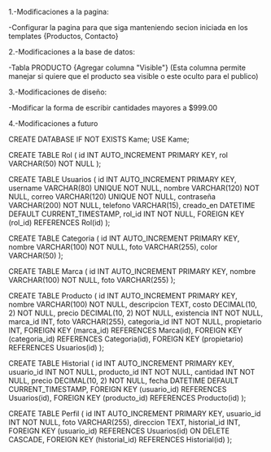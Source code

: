1.-Modificaciones a la pagina:

-Configurar la pagina para que siga manteniendo secion iniciada en los templates {Productos, Contacto}


2.-Modificaciones a la base de datos:

-Tabla PRODUCTO {Agregar columna "Visible"} (Esta columna permite manejar si quiere que el producto sea visible o este oculto para el publico)


3.-Modificaciones de diseño:

-Modificar la forma de escribir cantidades mayores a $999.00


4.-Modificaciones a futuro































CREATE DATABASE IF NOT EXISTS Kame;
USE Kame;

CREATE TABLE Rol (
    id INT AUTO_INCREMENT PRIMARY KEY,
    rol VARCHAR(50) NOT NULL
);

CREATE TABLE Usuarios (
    id INT AUTO_INCREMENT PRIMARY KEY,
    username VARCHAR(80) UNIQUE NOT NULL,
    nombre VARCHAR(120) NOT NULL,
    correo VARCHAR(120) UNIQUE NOT NULL,
    contraseña VARCHAR(200) NOT NULL,
    telefono VARCHAR(15),
    creado_en DATETIME DEFAULT CURRENT_TIMESTAMP,
    rol_id INT NOT NULL,
    FOREIGN KEY (rol_id) REFERENCES Rol(id)
);

CREATE TABLE Categoria (
    id INT AUTO_INCREMENT PRIMARY KEY,
    nombre VARCHAR(100) NOT NULL,
    foto VARCHAR(255),
    color VARCHAR(50)
);

CREATE TABLE Marca (
    id INT AUTO_INCREMENT PRIMARY KEY,
    nombre VARCHAR(100) NOT NULL,
    foto VARCHAR(255)
);

CREATE TABLE Producto (
    id INT AUTO_INCREMENT PRIMARY KEY,
    nombre VARCHAR(100) NOT NULL,
    descripcion TEXT,
    costo DECIMAL(10, 2) NOT NULL,
    precio DECIMAL(10, 2) NOT NULL,
    existencia INT NOT NULL,
    marca_id INT,
    foto VARCHAR(255),
    categoria_id INT NOT NULL,
    propietario INT,
    FOREIGN KEY (marca_id) REFERENCES Marca(id),
    FOREIGN KEY (categoria_id) REFERENCES Categoria(id),
    FOREIGN KEY (propietario) REFERENCES Usuarios(id)
);

CREATE TABLE Historial (
    id INT AUTO_INCREMENT PRIMARY KEY,
    usuario_id INT NOT NULL,
    producto_id INT NOT NULL,
    cantidad INT NOT NULL,
    precio DECIMAL(10, 2) NOT NULL,
    fecha DATETIME DEFAULT CURRENT_TIMESTAMP,
    FOREIGN KEY (usuario_id) REFERENCES Usuarios(id),
    FOREIGN KEY (producto_id) REFERENCES Producto(id)
);

CREATE TABLE Perfil (
    id INT AUTO_INCREMENT PRIMARY KEY,
    usuario_id INT NOT NULL,
    foto VARCHAR(255),
    direccion TEXT,
    historial_id INT,
    FOREIGN KEY (usuario_id) REFERENCES Usuarios(id) ON DELETE CASCADE,
    FOREIGN KEY (historial_id) REFERENCES Historial(id)
);
